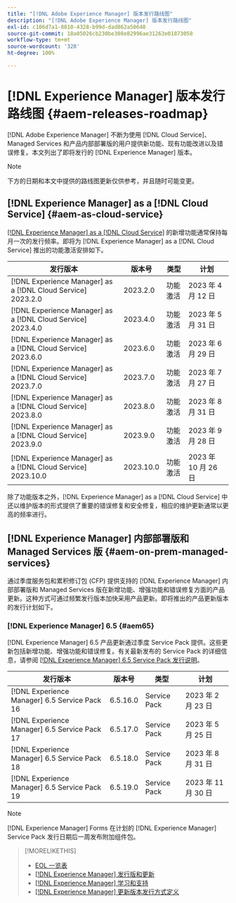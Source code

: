 ```yaml
---
title: "[!DNL Adobe Experience Manager] 版本发行路线图"
description: "[!DNL Adobe Experience Manager] 版本发行路线图"
exl-id: c106d7a1-8810-4328-b99d-dad862a50640
source-git-commit: 18a05026cb230be308e82996ae31263e01873058
workflow-type: tm+mt
source-wordcount: '328'
ht-degree: 100%

---
```


# [!DNL Experience Manager] 版本发行路线图 {#aem-releases-roadmap}

[!DNL Adobe Experience Manager] 不断为使用 [!DNL Cloud Service]、Managed Services 和产品内部部署版的用户提供新功能、现有功能改进以及错误修复。本文列出了即将发行的 [!DNL Experience Manager] 版本。

>[!NOTE]
>
>下方的日期和本文中提供的路线图更新仅供参考，并且随时可能变更。

## [!DNL Experience Manager] as a [!DNL Cloud Service] {#aem-as-cloud-service}

[[!DNL Experience Manager] as a [!DNL Cloud Service]](https://experienceleague.adobe.com/docs/experience-manager-cloud-service/content/release-notes/home.html) 的新增功能通常保持每月一次的发行频率。即将为 [!DNL Experience Manager] as a [!DNL Cloud Service] 推出的功能激活安排如下。

| 发行版本 | 版本号 | 类型 | 计划 |
|---|---|---|---|
| [!DNL Experience Manager] as a [!DNL Cloud Service] 2023.2.0 | 2023.2.0 | 功能激活 | 2023 年 4 月 12 日 |
| [!DNL Experience Manager] as a [!DNL Cloud Service] 2023.4.0 | 2023.4.0 | 功能激活 | 2023 年 5 月 31 日 |
| [!DNL Experience Manager] as a [!DNL Cloud Service] 2023.6.0 | 2023.6.0 | 功能激活 | 2023 年 6 月 29 日 |
| [!DNL Experience Manager] as a [!DNL Cloud Service] 2023.7.0 | 2023.7.0 | 功能激活 | 2023 年 7 月 27 日 |
| [!DNL Experience Manager] as a [!DNL Cloud Service] 2023.8.0 | 2023.8.0 | 功能激活 | 2023 年 8 月 31 日 |
| [!DNL Experience Manager] as a [!DNL Cloud Service] 2023.9.0 | 2023.9.0 | 功能激活 | 2023 年 9 月 28 日 |
| [!DNL Experience Manager] as a [!DNL Cloud Service] 2023.10.0 | 2023.10.0 | 功能激活 | 2023 年 10 月 26 日 |

除了功能版本之外，[!DNL Experience Manager] as a [!DNL Cloud Service] 中还以维护版本的形式提供了重要的错误修复和安全修复，相应的维护更新通常以更高的频率进行。

## [!DNL Experience Manager] 内部部署版和 Managed Services 版 {#aem-on-prem-managed-services}

通过季度服务包和累积修订包 (CFP) 提供支持的 [!DNL Experience Manager] 内部部署版和 Managed Services 版在新增功能、增强功能和错误修复方面的产品更新。这种方式可通过频繁发行版本加快采用产品更新。即将推出的产品更新版本的发行计划如下。

### [!DNL Experience Manager] 6.5 {#aem65}

[!DNL Experience Manager] 6.5 产品更新通过季度 Service Pack 提供。这些更新包括新增功能、增强功能和错误修复。有关最新发布的 Service Pack 的详细信息，请参阅 [[!DNL Experience Manager]  6.5 Service Pack 发行说明](https://experienceleague.adobe.com/docs/experience-manager-65/release-notes/release-notes.html)。

| 发行版本 | 版本号 | 类型 | 计划 |
|---|---|---|---|
| [!DNL Experience Manager] 6.5 Service Pack 16 | 6.5.16.0 | Service Pack | 2023 年 2 月 23 日 |
| [!DNL Experience Manager] 6.5 Service Pack 17 | 6.5.17.0 | Service Pack | 2023 年 5 月 25 日 |
| [!DNL Experience Manager] 6.5 Service Pack 18 | 6.5.18.0 | Service Pack | 2023 年 8 月 31 日 |
| [!DNL Experience Manager] 6.5 Service Pack 19 | 6.5.19.0 | Service Pack | 2023 年 11 月 30 日 |

>[!NOTE]
>
>[!DNL Experience Manager] Forms 在计划的 [!DNL Experience Manager] Service Pack 发行日期后一周发布附加组件包。

>[!MORELIKETHIS]
>
>* [EOL 一览表](https://helpx.adobe.com/cn/support/programs/eol-matrix.html)
>* [[!DNL Experience Manager]  发行版和更新](https://experienceleague.adobe.com/docs/experience-manager-release-information/aem-release-updates/aem-releases-updates.html?lang=zh-Hans)
>* [[!DNL Experience Manager]  学习和支持](https://experienceleague.adobe.com/docs/experience-manager-cloud-service.html)
>* [[!DNL Experience Manager]  更新版本发行方式定义](/help/update-release-vehicle-definitions.md)

